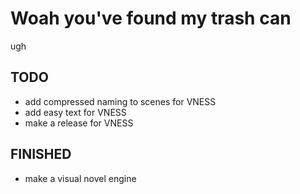 # Woah you've found my trash can
ugh
## TODO
- add compressed naming to scenes for VNESS
- add easy text for VNESS
- make a release for VNESS
## FINISHED
- make a visual novel engine
